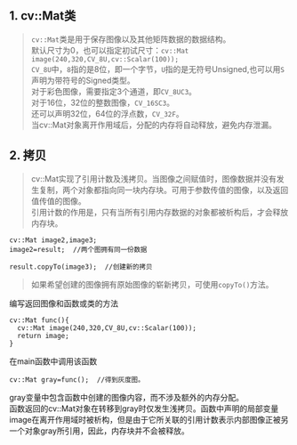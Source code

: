 
## 1. cv::Mat类
> `cv::Mat`类是用于保存图像以及其他矩阵数据的数据结构。  
> 默认尺寸为0，也可以指定初试尺寸：`cv::Mat image(240,320,CV_8U,cv::Scalar(100));`   
> `CV_8U`中，`8`指的是8位，即一个字节，`U`指的是无符号Unsigned,也可以用`S`声明为带符号的Signed类型。  
> 对于彩色图像，需要指定3个通道，即`CV_8UC3`。  
> 对于16位，32位的整数图像，`CV_16SC3`。  
> 还可以声明32位，64位的浮点数，`CV_32F`。  
> 当cv::Mat对象离开作用域后，分配的内存将自动释放，避免内存泄漏。

## 2. 拷贝
> cv::Mat实现了引用计数及浅拷贝。当图像之间赋值时，图像数据并没有发生复制，两个对象都指向同一块内存块。可用于参数传值的图像，以及返回值传值的图像。  
> 引用计数的作用是，只有当所有引用内存数据的对象都被析构后，才会释放内存块。

```
cv::Mat image2,image3;
image2=result;  //两个图拥有同一份数据

result.copyTo(image3);  //创建新的拷贝
```
> 如果希望创建的图像拥有原始图像的崭新拷贝，可使用`copyTo()`方法。

编写返回图像和函数或类的方法
```
cv::Mat func(){
  cv::Mat image(240,320,CV_8U,cv::Scalar(100));
  return image;
}
```
在main函数中调用该函数
```
cv::Mat gray=func();  //得到灰度图。
```
gray变量中包含函数中创建的图像内容，而不涉及额外的内存分配。  
函数返回的cv::Mat对象在转移到gray时仅发生浅拷贝。函数中声明的局部变量image在离开作用域时被析构，但是由于它所关联的引用计数表示内部图像正被另一个对象gray所引用，因此，内存块并不会被释放。
